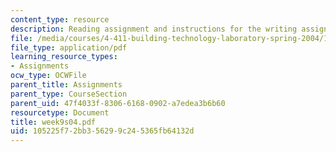 ```yaml
---
content_type: resource
description: Reading assignment and instructions for the writing assignment.
file: /media/courses/4-411-building-technology-laboratory-spring-2004/105225f72bb356299c245365fb64132d_week9s04.pdf
file_type: application/pdf
learning_resource_types:
- Assignments
ocw_type: OCWFile
parent_title: Assignments
parent_type: CourseSection
parent_uid: 47f4033f-8306-6168-0902-a7edea3b6b60
resourcetype: Document
title: week9s04.pdf
uid: 105225f7-2bb3-5629-9c24-5365fb64132d
---
```

